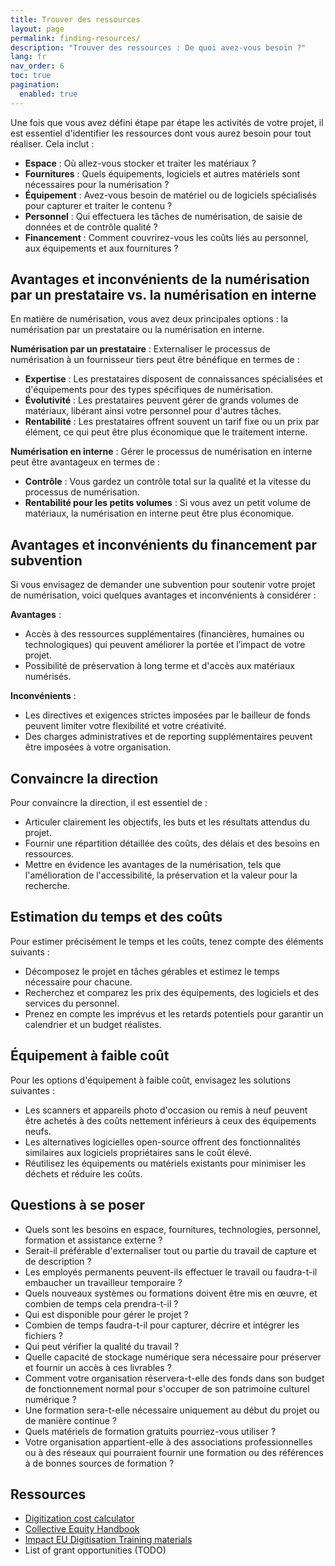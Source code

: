 ```yaml
---
title: Trouver des ressources
layout: page
permalink: finding-resources/
description: "Trouver des ressources : De quoi avez-vous besoin ?"
lang: fr
nav_order: 6
toc: true
pagination: 
  enabled: true
---
```


Une fois que vous avez défini étape par étape les activités de votre projet, il est essentiel d'identifier les ressources dont vous aurez besoin pour tout réaliser. Cela inclut :

* **Espace** : Où allez-vous stocker et traiter les matériaux ?
* **Fournitures** : Quels équipements, logiciels et autres matériels sont nécessaires pour la numérisation ?
* **Équipement** : Avez-vous besoin de matériel ou de logiciels spécialisés pour capturer et traiter le contenu ?
* **Personnel** : Qui effectuera les tâches de numérisation, de saisie de données et de contrôle qualité ?
* **Financement** : Comment couvrirez-vous les coûts liés au personnel, aux équipements et aux fournitures ?

## Avantages et inconvénients de la numérisation par un prestataire vs. la numérisation en interne

En matière de numérisation, vous avez deux principales options : la numérisation par un prestataire ou la numérisation en interne.

**Numérisation par un prestataire** : Externaliser le processus de numérisation à un fournisseur tiers peut être bénéfique en termes de :
* **Expertise** : Les prestataires disposent de connaissances spécialisées et d'équipements pour des types spécifiques de numérisation.
* **Évolutivité** : Les prestataires peuvent gérer de grands volumes de matériaux, libérant ainsi votre personnel pour d'autres tâches.
* **Rentabilité** : Les prestataires offrent souvent un tarif fixe ou un prix par élément, ce qui peut être plus économique que le traitement interne.

**Numérisation en interne** : Gérer le processus de numérisation en interne peut être avantageux en termes de :
* **Contrôle** : Vous gardez un contrôle total sur la qualité et la vitesse du processus de numérisation.
* **Rentabilité pour les petits volumes** : Si vous avez un petit volume de matériaux, la numérisation en interne peut être plus économique.

## Avantages et inconvénients du financement par subvention

Si vous envisagez de demander une subvention pour soutenir votre projet de numérisation, voici quelques avantages et inconvénients à considérer :

**Avantages** :
* Accès à des ressources supplémentaires (financières, humaines ou technologiques) qui peuvent améliorer la portée et l’impact de votre projet.
* Possibilité de préservation à long terme et d'accès aux matériaux numérisés.

**Inconvénients** :
* Les directives et exigences strictes imposées par le bailleur de fonds peuvent limiter votre flexibilité et votre créativité.
* Des charges administratives et de reporting supplémentaires peuvent être imposées à votre organisation.

## Convaincre la direction

Pour convaincre la direction, il est essentiel de :

* Articuler clairement les objectifs, les buts et les résultats attendus du projet.
* Fournir une répartition détaillée des coûts, des délais et des besoins en ressources.
* Mettre en évidence les avantages de la numérisation, tels que l'amélioration de l'accessibilité, la préservation et la valeur pour la recherche.

## Estimation du temps et des coûts

Pour estimer précisément le temps et les coûts, tenez compte des éléments suivants :

* Décomposez le projet en tâches gérables et estimez le temps nécessaire pour chacune.
* Recherchez et comparez les prix des équipements, des logiciels et des services du personnel.
* Prenez en compte les imprévus et les retards potentiels pour garantir un calendrier et un budget réalistes.

## Équipement à faible coût

Pour les options d'équipement à faible coût, envisagez les solutions suivantes :

* Les scanners et appareils photo d'occasion ou remis à neuf peuvent être achetés à des coûts nettement inférieurs à ceux des équipements neufs.
* Les alternatives logicielles open-source offrent des fonctionnalités similaires aux logiciels propriétaires sans le coût élevé.
* Réutilisez les équipements ou matériels existants pour minimiser les déchets et réduire les coûts.

## Questions à se poser

* Quels sont les besoins en espace, fournitures, technologies, personnel, formation et assistance externe ?
* Serait-il préférable d'externaliser tout ou partie du travail de capture et de description ?
* Les employés permanents peuvent-ils effectuer le travail ou faudra-t-il embaucher un travailleur temporaire ?
* Quels nouveaux systèmes ou formations doivent être mis en œuvre, et combien de temps cela prendra-t-il ?
* Qui est disponible pour gérer le projet ?
* Combien de temps faudra-t-il pour capturer, décrire et intégrer les fichiers ?
* Qui peut vérifier la qualité du travail ?
* Quelle capacité de stockage numérique sera nécessaire pour préserver et fournir un accès à ces livrables ?
* Comment votre organisation réservera-t-elle des fonds dans son budget de fonctionnement normal pour s'occuper de son patrimoine culturel numérique ?
* Une formation sera-t-elle nécessaire uniquement au début du projet ou de manière continue ?
* Quels matériels de formation gratuits pourriez-vous utiliser ?
* Votre organisation appartient-elle à des associations professionnelles ou à des réseaux qui pourraient fournir une formation ou des références à de bonnes sources de formation ?

## Ressources

* [Digitization cost calculator](https://dashboard.diglib.org/)
* [Collective Equity Handbook](https://toolkit.dobetterlabor.com/collective-equity/)
* [Impact EU Digitisation Training materials](https://www.digitisation.eu/knowledge/training-materials/)
* List of grant opportunities (TODO)